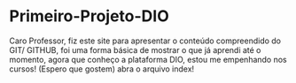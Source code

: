 # Primeiro-Projeto-DIO
Caro Professor, fiz este site para apresentar o conteúdo compreendido do GIT/ GITHUB, foi uma forma básica de mostrar o que já aprendi até o momento, agora que conheço a plataforma DIO, estou me empenhando nos cursos! (Espero que gostem) 
abra o arquivo index! 

